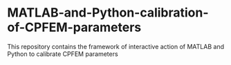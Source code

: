 # MATLAB-and-Python-calibration-of-CPFEM-parameters
This repository contains the framework of interactive action of MATLAB and Python to calibrate CPFEM parameters
